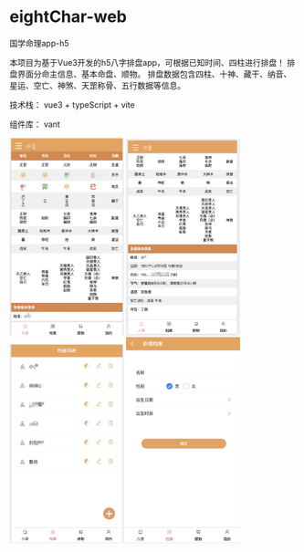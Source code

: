 # eightChar-web
国学命理app-h5

本项目为基于Vue3开发的h5八字排盘app，可根据已知时间、四柱进行排盘！
排盘界面分命主信息、基本命盘、顺物。
排盘数据包含四柱、十神、藏干、纳音、星运、空亡、神煞、天罡称骨、五行数据等信息。

技术栈： vue3 + typeScript + vite

组件库： vant




<img src="https://github.com/shirleyandgithub/eightChar-web/blob/main/src/assets/proimg/readme1.jpg" width="200" alt="首页">

<img src="https://github.com/shirleyandgithub/eightChar-web/blob/main/src/assets/proimg/readme2.jpg" width="200" alt="首页">

<img src="https://github.com/shirleyandgithub/eightChar-web/blob/main/src/assets/proimg/readme3.jpg" width="200" alt="档案列表">

<img src="https://github.com/shirleyandgithub/eightChar-web/blob/main/src/assets/proimg/readme4.jpg" width="200" alt="新增档案">


